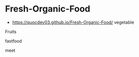 # Fresh-Organic-Food

- <https://quocdev03.github.io/Fresh-Organic-Food/>
vegetable
<!-- 
<div class="product-item">
                           <div class="product-deital-icon">
                              <a href="productdetail.html"> More
                                 <i class="fa-solid fa-angles-right"></i>
                              </a>
                           </div>
                           <div class="product-new">
                              <span>New</span>
                           </div>
                           <div class="offer-item-like" id="like">
                              <i class="fa-solid fa-heart"></i>
                           </div>
                           <div class="product-item-image">
                              <img srcset="../images/product/vegetable(6).png 2x" alt="">
                           </div>
                           <div class="product-item-content">
                              <h1 class="product-item-content-title">Potatoes</h1>
                              <div class="product-item-content-price">
                                 <div class="product-item-content-price--old">
                                    <span>25.000</span><sup>&#8363</sup>
                                 </div>
                                 <div class="product-item-content-price--new">
                                    <h3>15.000</h3><sup>&#8363</sup>
                                 </div>
                              </div>
                              <button type="submit" class="btn-outline product-button">Add to
                                 Cart</button>
                           </div>
                        </div>
                        <div class="product-item">
                           <div class="product-deital-icon">
                              <a href="productdetail.html"> More
                                 <i class="fa-solid fa-angles-right"></i>
                              </a>
                           </div>
                           <div class="product-new">
                              <span>New</span>
                           </div>
                           <div class="offer-item-like" id="like">
                              <i class="fa-solid fa-heart"></i>
                           </div>
                           <div class="product-item-image">
                              <img srcset="../images/product/vegetable(9).png 2x" alt="">
                           </div>
                           <div class="product-item-content">
                              <h1 class="product-item-content-title">Broccoli Seed Cauliflower</h1>
                              <div class="product-item-content-price">
                                 <div class="product-item-content-price--old">
                                    <span>25.000</span><sup>&#8363</sup>
                                 </div>
                                 <div class="product-item-content-price--new">
                                    <h3>15.000</h3><sup>&#8363</sup>
                                 </div>
                              </div>
                              <button type="submit" class="btn-outline product-button">Add to
                                 Cart</button>
                           </div>
                        </div>
                        <div class="product-item">
                           <div class="product-deital-icon">
                              <a href="productdetail.html"> More
                                 <i class="fa-solid fa-angles-right"></i>
                              </a>
                           </div>
                           <div class="product-new">
                              <span>New</span>
                           </div>
                           <div class="offer-item-like" id="like">
                              <i class="fa-solid fa-heart"></i>
                           </div>
                           <div class="product-item-image">
                              <img srcset="../images/product/vegetable(10).png 2x" alt="">
                           </div>
                           <div class="product-item-content">
                              <h1 class="product-item-content-title">Coriander</h1>
                             <div class="product-item-content-price">
                                 <div class="product-item-content-price--old">
                                    <span>25.000</span><sup>&#8363</sup>
                                 </div>
                                 <div class="product-item-content-price--new">
                                    <h3>15.000</h3><sup>&#8363</sup>
                                 </div>
                              </div>
                              <button type="submit" class="btn-outline product-button">Add to
                                 Cart</button>
                           </div>
                        </div>
                        <div class="product-item">
                           <div class="product-deital-icon">
                              <a href="productdetail.html"> More
                                 <i class="fa-solid fa-angles-right"></i>
                              </a>
                           </div>
                           <div class="product-new">
                              <span>New</span>
                           </div>
                           <div class="offer-item-like" id="like">
                              <i class="fa-solid fa-heart"></i>
                           </div>
                           <div class="product-item-image">
                              <img srcset="../images/product/vegetable(12).png 2x" alt="">
                           </div>
                           <div class="product-item-content">
                              <h1 class="product-item-content-title">Carrots</h1>
                              <div class="product-item-content-price">
                                 <div class="product-item-content-price--old">
                                    <span>25.000</span><sup>&#8363</sup>
                                 </div>
                                 <div class="product-item-content-price--new">
                                    <h3>15.000</h3><sup>&#8363</sup>
                                 </div>
                              </div>
                              <button type="submit" class="btn-outline product-button">Add to
                                 Cart</button>
                           </div>
                        </div>
 -->

 Fruits
 <!-- 
 <div class="product-item">
                           <div class="product-deital-icon">
                              <a href="productdetail.html"> More
                                 <i class="fa-solid fa-angles-right"></i>
                              </a>
                           </div>
                           <div class="product-new">
                              <span>New</span>
                           </div>
                           <div class="offer-item-like" id="like">
                              <i class="fa-solid fa-heart"></i>
                           </div>
                           <div class="product-item-image">
                              <img srcset="../images/product/fruits(9).png 2x" alt="">
                           </div>
                           <div class="product-item-content">
                              <h1 class="product-item-content-title">Strawberries</h1>
                              <div class="product-item-content-price">
                                 <div class="product-item-content-price--old">
                                    <span>25.000</span><sup>&#8363</sup>
                                 </div>
                                 <div class="product-item-content-price--new">
                                    <h3>15.000</h3><sup>&#8363</sup>
                                 </div>
                              </div>
                              <button type="submit" class="btn-outline product-button">Add to
                                 Cart</button>
                           </div>
                        </div>
                        <div class="product-item">
                           <div class="product-deital-icon">
                              <a href="productdetail.html"> More
                                 <i class="fa-solid fa-angles-right"></i>
                              </a>
                           </div>
                           <div class="product-new">
                              <span>New</span>
                           </div>
                           <div class="offer-item-like" id="like">
                              <i class="fa-solid fa-heart"></i>
                           </div>
                           <div class="product-item-image">
                              <img srcset="../images/product/fruits(10).png 2x" alt="">
                           </div>
                           <div class="product-item-content">
                              <h1 class="product-item-content-title">Granny Smith Apples</h1>
                              <div class="product-item-content-price">
                                 <span>25.000<sup>&#8363</sup></span>
                                 <h3>$8.00</h3>
                              </div>
                              <button type="submit" class="btn-outline product-button">Add to
                                 Cart</button>
                           </div>
                        </div>
                        <div class="product-item">
                           <div class="product-deital-icon">
                              <a href="productdetail.html"> More
                                 <i class="fa-solid fa-angles-right"></i>
                              </a>
                           </div>
                           <div class="product-new">
                              <span>New</span>
                           </div>
                           <div class="offer-item-like" id="like">
                              <i class="fa-solid fa-heart"></i>
                           </div>
                           <div class="product-item-image">
                              <img srcset="../images/product/fruits(11).png 2x" alt="">
                           </div>
                           <div class="product-item-content">
                              <h1 class="product-item-content-title">Grape Black</h1>
                              <div class="product-item-content-price">
                                 <div class="product-item-content-price--old">
                                    <span>25.000</span><sup>&#8363</sup>
                                 </div>
                                 <div class="product-item-content-price--new">
                                    <h3>15.000</h3><sup>&#8363</sup>
                                 </div>
                              </div>
                              <button type="submit" class="btn-outline product-button">Add to
                                 Cart</button>
                           </div>
                        </div>
                        <div class="product-item">
                           <div class="product-deital-icon">
                              <a href="productdetail.html"> More
                                 <i class="fa-solid fa-angles-right"></i>
                              </a>
                           </div>
                           <div class="product-new">
                              <span>New</span>
                           </div>
                           <div class="offer-item-like" id="like">
                              <i class="fa-solid fa-heart"></i>
                           </div>
                           <div class="product-item-image">
                              <img srcset="../images/product/fruits(12).png 2x" alt="">
                           </div>
                           <div class="product-item-content">
                              <h1 class="product-item-content-title">Banana</h1>
                              <div class="product-item-content-price">
                                 <div class="product-item-content-price--old">
                                    <span>25.000</span><sup>&#8363</sup>
                                 </div>
                                 <div class="product-item-content-price--new">
                                    <h3>15.000</h3><sup>&#8363</sup>
                                 </div>
                              </div>
                              <button type="submit" class="btn-outline product-button">Add to
                                 Cart</button>
                           </div>
                        </div>
  -->

fastfood
<!-- 

<div class="product-item">
                           <div class="product-deital-icon">
                              <a href="productdetail.html"> More
                                 <i class="fa-solid fa-angles-right"></i>
                              </a>
                           </div>
                           <div class="product-new">
                              <span>New</span>
                           </div>
                           <div class="offer-item-like" id="like">
                              <i class="fa-solid fa-heart"></i>
                           </div>
                           <div class="product-item-image">
                              <img srcset="../images/product/fastfood(7).png 2x" alt="">
                           </div>
                           <div class="product-item-content">
                              <h1 class="product-item-content-title">French Fries</h1>
                              <div class="product-item-content-price">
                                 <div class="product-item-content-price--old">
                                    <span>25.000</span><sup>&#8363</sup>
                                 </div>
                                 <div class="product-item-content-price--new">
                                    <h3>15.000</h3><sup>&#8363</sup>
                                 </div>
                              </div>
                              <button type="submit" class="btn-outline product-button">Add to
                                 Cart</button>
                           </div>
                        </div>
                        <div class="product-item">
                           <div class="product-deital-icon">
                              <a href="productdetail.html"> More
                                 <i class="fa-solid fa-angles-right"></i>
                              </a>
                           </div>
                           <div class="product-new">
                              <span>New</span>
                           </div>
                           <div class="offer-item-like" id="like">
                              <i class="fa-solid fa-heart"></i>
                           </div>
                           <div class="product-item-image">
                              <img srcset="../images/product/fastfood(9).png 2x" alt="">
                           </div>
                           <div class="product-item-content">
                              <h1 class="product-item-content-title">Sandwich</h1>
                              <div class="product-item-content-price">
                                 <div class="product-item-content-price--old">
                                    <span>25.000</span><sup>&#8363</sup>
                                 </div>
                                 <div class="product-item-content-price--new">
                                    <h3>15.000</h3><sup>&#8363</sup>
                                 </div>
                              </div>
                              <button type="submit" class="btn-outline product-button">Add to
                                 Cart</button>
                           </div>
                        </div>
                        <div class="product-item">
                           <div class="product-deital-icon">
                              <a href="productdetail.html"> More
                                 <i class="fa-solid fa-angles-right"></i>
                              </a>
                           </div>
                           <div class="product-new">
                              <span>New</span>
                           </div>
                           <div class="offer-item-like" id="like">
                              <i class="fa-solid fa-heart"></i>
                           </div>
                           <div class="product-item-image">
                              <img srcset="../images/product/fastfood(10).png 2x" alt="">
                           </div>
                           <div class="product-item-content">
                              <h1 class="product-item-content-title">Hamburger x French fries</h1>
                              <div class="product-item-content-price">
                                 <div class="product-item-content-price--old">
                                    <span>25.000</span><sup>&#8363</sup>
                                 </div>
                                 <div class="product-item-content-price--new">
                                    <h3>15.000</h3><sup>&#8363</sup>
                                 </div>
                              </div>
                              <button type="submit" class="btn-outline product-button">Add to
                                 Cart</button>
                           </div>
                        </div>
                        <div class="product-item">
                           <div class="product-deital-icon">
                              <a href="productdetail.html"> More
                                 <i class="fa-solid fa-angles-right"></i>
                              </a>
                           </div>
                           <div class="product-new">
                              <span>New</span>
                           </div>
                           <div class="offer-item-like" id="like">
                              <i class="fa-solid fa-heart"></i>
                           </div>
                           <div class="product-item-image">
                              <img srcset="../images/product/fastfood(11).png 2x" alt="">
                           </div>
                           <div class="product-item-content">
                              <h1 class="product-item-content-title">Sandwich</h1>
                              <div class="product-item-content-price">
                                 <div class="product-item-content-price--old">
                                    <span>25.000</span><sup>&#8363</sup>
                                 </div>
                                 <div class="product-item-content-price--new">
                                    <h3>15.000</h3><sup>&#8363</sup>
                                 </div>
                              </div>
                              <button type="submit" class="btn-outline product-button">Add to
                                 Cart</button>
                           </div>
                        </div> -->
meet
<!--<div class="product-item">
                           <div class="product-deital-icon">
                              <a href="productdetail.html"> More
                                 <i class="fa-solid fa-angles-right"></i>
                              </a>
                           </div>
                           <div class="product-new">
                              <span>New</span>
                           </div>
                           <div class="offer-item-like" id="like">
                              <i class="fa-solid fa-heart"></i>
                           </div>
                           <div class="product-item-image">
                              <img srcset="../images/product/meat(4).png 2x" alt="">
                           </div>
                           <div class="product-item-content">
                              <h1 class="product-item-content-title">Pig Meat</h1>
                              <div class="product-item-content-price">
                                 <div class="product-item-content-price--old">
                                    <span>25.000</span><sup>&#8363</sup>
                                 </div>
                                 <div class="product-item-content-price--new">
                                    <h3>15.000</h3><sup>&#8363</sup>
                                 </div>
                              </div>
                              <button type="submit" class="btn-outline product-button">Add to
                                 Cart</button>
                           </div>
                        </div>
                        <div class="product-item">
                           <div class="product-deital-icon">
                              <a href="productdetail.html"> More
                                 <i class="fa-solid fa-angles-right"></i>
                              </a>
                           </div>
                           <div class="product-new">
                              <span>New</span>
                           </div>
                           <div class="offer-item-like" id="like">
                              <i class="fa-solid fa-heart"></i>
                           </div>
                           <div class="product-item-image">
                              <img srcset="../images/product/meat(5).png 2x" alt="">
                           </div>
                           <div class="product-item-content">
                              <h1 class="product-item-content-title">Cow Meat 3</h1>
                              <div class="product-item-content-price">
                                 <div class="product-item-content-price--old">
                                    <span>25.000</span><sup>&#8363</sup>
                                 </div>
                                 <div class="product-item-content-price--new">
                                    <h3>15.000</h3><sup>&#8363</sup>
                                 </div>
                              </div>
                              <button type="submit" class="btn-outline product-button">Add to
                                 Cart</button>
                           </div>
                        </div>
                        <div class="product-item">
                           <div class="product-deital-icon">
                              <a href="productdetail.html"> More
                                 <i class="fa-solid fa-angles-right"></i>
                              </a>
                           </div>
                           <div class="product-new">
                              <span>New</span>
                           </div>
                           <div class="offer-item-like" id="like">
                              <i class="fa-solid fa-heart"></i>
                           </div>
                           <div class="product-item-image">
                              <img srcset="../images/product/meat(6).png 2x" alt="">
                           </div>
                           <div class="product-item-content">
                              <h1 class="product-item-content-title">Cow Meat 4</h1>
                              <div class="product-item-content-price">
                                 <div class="product-item-content-price--old">
                                    <span>25.000</span><sup>&#8363</sup>
                                 </div>
                                 <div class="product-item-content-price--new">
                                    <h3>15.000</h3><sup>&#8363</sup>
                                 </div>
                              </div>
                              <button type="submit" class="btn-outline product-button">Add to
                                 Cart</button>
                           </div>
                        </div>
                        <div class="product-item">
                           <div class="product-deital-icon">
                              <a href="productdetail.html"> More
                                 <i class="fa-solid fa-angles-right"></i>
                              </a>
                           </div>
                           <div class="product-new">
                              <span>New</span>
                           </div>
                           <div class="offer-item-like" id="like">
                              <i class="fa-solid fa-heart"></i>
                           </div>
                           <div class="product-item-image">
                              <img srcset="../images/product/meat(7).png 2x" alt="">
                           </div>
                           <div class="product-item-content">
                              <h1 class="product-item-content-title">Pig Meat 2</h1>
                              <div class="product-item-content-price">
                                 <div class="product-item-content-price--old">
                                    <span>25.000</span><sup>&#8363</sup>
                                 </div>
                                 <div class="product-item-content-price--new">
                                    <h3>15.000</h3><sup>&#8363</sup>
                                 </div>
                              </div>
                              <button type="submit" class="btn-outline product-button">Add to
                                 Cart</button>
                           </div>
                        </div>  -->
